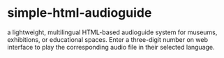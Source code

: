 # simple-html-audioguide
a lightweight, multilingual HTML-based audioguide system for museums, exhibitions, or educational spaces. Enter a three-digit number on web interface to play the corresponding audio file in their selected language.

